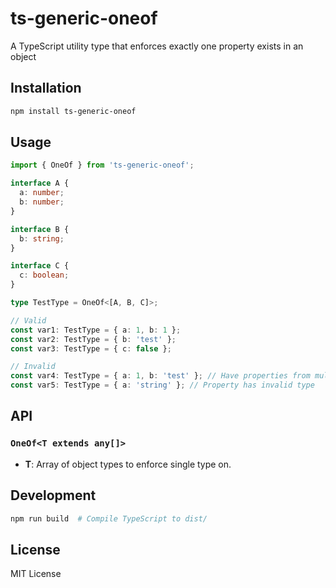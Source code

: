 # ts-generic-oneof

A TypeScript utility type that enforces exactly one property exists in an object

## Installation

```bash
npm install ts-generic-oneof
```

## Usage

```typescript
import { OneOf } from 'ts-generic-oneof';

interface A {
  a: number;
  b: number;
}

interface B {
  b: string;
}

interface C {
  c: boolean;
}

type TestType = OneOf<[A, B, C]>;

// Valid
const var1: TestType = { a: 1, b: 1 };
const var2: TestType = { b: 'test' };
const var3: TestType = { c: false };

// Invalid
const var4: TestType = { a: 1, b: 'test' }; // Have properties from multiple types
const var5: TestType = { a: 'string' }; // Property has invalid type
```

## API

### `OneOf<T extends any[]>`

- **T**: Array of object types to enforce single type on.

## Development

```bash
npm run build  # Compile TypeScript to dist/
```

## License

MIT License
